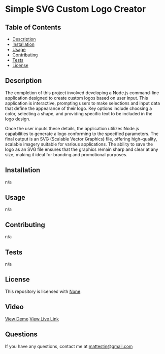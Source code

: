 # Simple SVG Custom Logo Creator

[//]: # (  [![License: None]&#40;https://img.shields.io/badge/license-Unlicense-blue.svg&#41;]&#40;http://unlicense.org/&#41;)
## Table of Contents
- [Description](#description)
- [Installation](#installation)
- [Usage](#usage)
- [Contributing](#contributing)
- [Tests](#tests)
- [License](#license)

## Description
The completion of this project involved developing a Node.js command-line application designed to create custom logos based on user input. This application is interactive, prompting users to make selections and input data that define the appearance of their logo. Key options include choosing a color, selecting a shape, and providing specific text to be included in the logo design.

Once the user inputs these details, the application utilizes Node.js capabilities to generate a logo conforming to the specified parameters. The final output is an SVG (Scalable Vector Graphics) file, offering high-quality, scalable imagery suitable for various applications. The ability to save the logo as an SVG file ensures that the graphics remain sharp and clear at any size, making it ideal for branding and promotional purposes.
## Installation
n/a

## Usage
n/a

## Contributing 
n/a

## Tests 
n/a

## License 
This repository is licensed with [None](http://unlicense.org/).


## Video  
[View Demo](https://drive.google.com/file/d/1Dzrdd4O3v-DDR8TMCTcvWKBvxUKUsOYO/view?usp=drive_link)
[View Live Link](https://mattestinb.github.io/fin-10-spin)

## Questions 
If you have any questions, contact me at [mattestin@gmail.com](mailto:mattestin@gmail.com)
